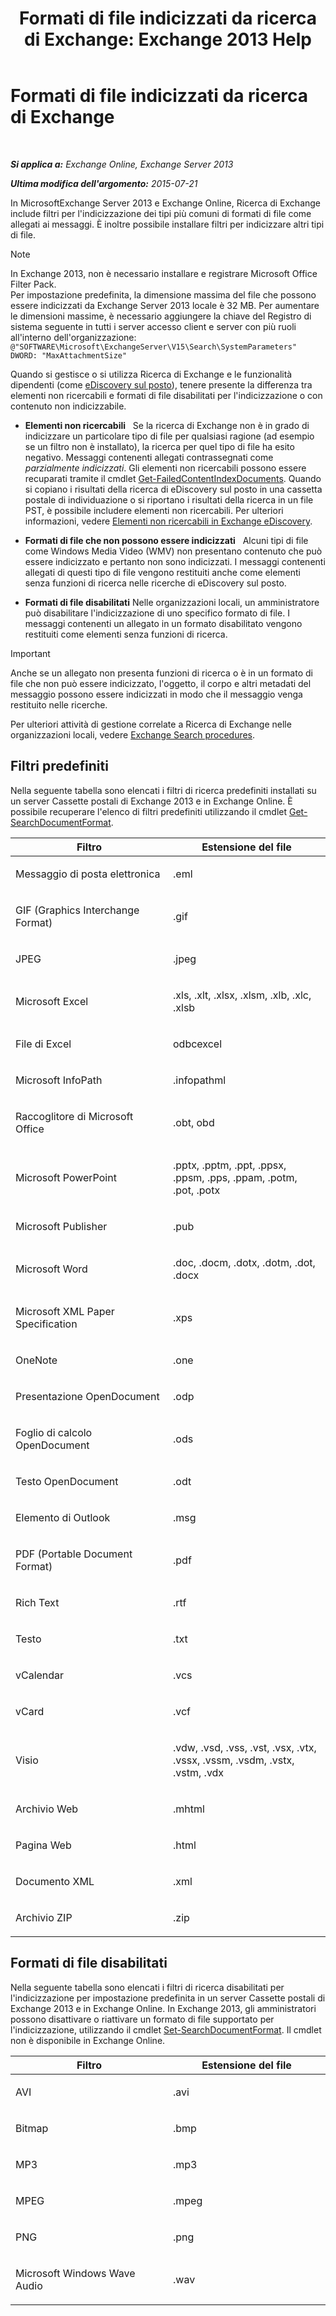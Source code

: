 ﻿---
title: 'Formati di file indicizzati da ricerca di Exchange: Exchange 2013 Help'
TOCTitle: Formati di file indicizzati da ricerca di Exchange
ms:assetid: e5110ac1-28e1-4554-acc3-85d08c997bc5
ms:mtpsurl: https://technet.microsoft.com/it-it/library/Ee633485(v=EXCHG.150)
ms:contentKeyID: 52063137
ms.date: 05/22/2018
mtps_version: v=EXCHG.150
ms.translationtype: MT
---

# Formati di file indicizzati da ricerca di Exchange

 

_**Si applica a:** Exchange Online, Exchange Server 2013_

_**Ultima modifica dell'argomento:** 2015-07-21_

In MicrosoftExchange Server 2013 e Exchange Online, Ricerca di Exchange include filtri per l'indicizzazione dei tipi più comuni di formati di file come allegati ai messaggi. È inoltre possibile installare filtri per indicizzare altri tipi di file.


> [!NOTE]
> In Exchange 2013, non è necessario installare e registrare Microsoft Office Filter Pack.<BR>Per impostazione predefinita, la dimensione massima del file che possono essere indicizzati da Exchange Server 2013 locale è 32 MB. Per aumentare le dimensioni massime, è necessario aggiungere la chiave del Registro di sistema seguente in tutti i server accesso client e server con più ruoli all'interno dell'organizzazione:<BR><CODE>@"SOFTWARE\Microsoft\ExchangeServer\V15\Search\SystemParameters" DWORD: "MaxAttachmentSize"</CODE>



Quando si gestisce o si utilizza Ricerca di Exchange e le funzionalità dipendenti (come [eDiscovery sul posto](https://docs.microsoft.com/it-it/exchange/security-and-compliance/in-place-ediscovery/in-place-ediscovery)), tenere presente la differenza tra elementi non ricercabili e formati di file disabilitati per l'indicizzazione o con contenuto non indicizzabile.

  - **Elementi non ricercabili**   Se la ricerca di Exchange non è in grado di indicizzare un particolare tipo di file per qualsiasi ragione (ad esempio se un filtro non è installato), la ricerca per quel tipo di file ha esito negativo. Messaggi contenenti allegati contrassegnati come *parzialmente indicizzati*. Gli elementi non ricercabili possono essere recuparati tramite il cmdlet [Get-FailedContentIndexDocuments](https://technet.microsoft.com/it-it/library/dd351154\(v=exchg.150\)). Quando si copiano i risultati della ricerca di eDiscovery sul posto in una cassetta postale di individuazione o si riportano i risultati della ricerca in un file PST, è possibile includere elementi non ricercabili. Per ulteriori informazioni, vedere [Elementi non ricercabili in Exchange eDiscovery](unsearchable-items-in-exchange-ediscovery-exchange-2013-help.md).

  - **Formati di file che non possono essere indicizzati**   Alcuni tipi di file come Windows Media Video (WMV) non presentano contenuto che può essere indicizzato e pertanto non sono indicizzati. I messaggi contenenti allegati di questi tipo di file vengono restituiti anche come elementi senza funzioni di ricerca nelle ricerche di eDiscovery sul posto.

  - **Formati di file disabilitati** Nelle organizzazioni locali, un amministratore può disabilitare l'indicizzazione di uno specifico formato di file. I messaggi contenenti un allegato in un formato disabilitato vengono restituiti come elementi senza funzioni di ricerca.


> [!IMPORTANT]
> Anche se un allegato non presenta funzioni di ricerca o è in un formato di file che non può essere indicizzato, l'oggetto, il corpo e altri metadati del messaggio possono essere indicizzati in modo che il messaggio venga restituito nelle ricerche.



Per ulteriori attività di gestione correlate a Ricerca di Exchange nelle organizzazioni locali, vedere [Exchange Search procedures](exchange-search-procedures-exchange-2013-help.md).

## Filtri predefiniti

Nella seguente tabella sono elencati i filtri di ricerca predefiniti installati su un server Cassette postali di Exchange 2013 e in Exchange Online. È possibile recuperare l'elenco di filtri predefiniti utilizzando il cmdlet [Get-SearchDocumentFormat](https://technet.microsoft.com/it-it/library/jj873755\(v=exchg.150\)).


<table>
<colgroup>
<col style="width: 50%" />
<col style="width: 50%" />
</colgroup>
<thead>
<tr class="header">
<th>Filtro</th>
<th>Estensione del file</th>
</tr>
</thead>
<tbody>
<tr class="odd">
<td><p>Messaggio di posta elettronica</p></td>
<td><p>.eml</p></td>
</tr>
<tr class="even">
<td><p>GIF (Graphics Interchange Format)</p></td>
<td><p>.gif</p></td>
</tr>
<tr class="odd">
<td><p>JPEG</p></td>
<td><p>.jpeg</p></td>
</tr>
<tr class="even">
<td><p>Microsoft Excel</p></td>
<td><p>.xls, .xlt, .xlsx, .xlsm, .xlb, .xlc, .xlsb</p></td>
</tr>
<tr class="odd">
<td><p>File di Excel</p></td>
<td><p>odbcexcel</p></td>
</tr>
<tr class="even">
<td><p>Microsoft InfoPath</p></td>
<td><p>.infopathml</p></td>
</tr>
<tr class="odd">
<td><p>Raccoglitore di Microsoft Office</p></td>
<td><p>.obt, obd</p></td>
</tr>
<tr class="even">
<td><p>Microsoft PowerPoint</p></td>
<td><p>.pptx, .pptm, .ppt, .ppsx, .ppsm, .pps, .ppam, .potm, .pot, .potx</p></td>
</tr>
<tr class="odd">
<td><p>Microsoft Publisher</p></td>
<td><p>.pub</p></td>
</tr>
<tr class="even">
<td><p>Microsoft Word</p></td>
<td><p>.doc, .docm, .dotx, .dotm, .dot, .docx</p></td>
</tr>
<tr class="odd">
<td><p>Microsoft XML Paper Specification</p></td>
<td><p>.xps</p></td>
</tr>
<tr class="even">
<td><p>OneNote</p></td>
<td><p>.one</p></td>
</tr>
<tr class="odd">
<td><p>Presentazione OpenDocument</p></td>
<td><p>.odp</p></td>
</tr>
<tr class="even">
<td><p>Foglio di calcolo OpenDocument</p></td>
<td><p>.ods</p></td>
</tr>
<tr class="odd">
<td><p>Testo OpenDocument</p></td>
<td><p>.odt</p></td>
</tr>
<tr class="even">
<td><p>Elemento di Outlook</p></td>
<td><p>.msg</p></td>
</tr>
<tr class="odd">
<td><p>PDF (Portable Document Format)</p></td>
<td><p>.pdf</p></td>
</tr>
<tr class="even">
<td><p>Rich Text</p></td>
<td><p>.rtf</p></td>
</tr>
<tr class="odd">
<td><p>Testo</p></td>
<td><p>.txt</p></td>
</tr>
<tr class="even">
<td><p>vCalendar</p></td>
<td><p>.vcs</p></td>
</tr>
<tr class="odd">
<td><p>vCard</p></td>
<td><p>.vcf</p></td>
</tr>
<tr class="even">
<td><p>Visio</p></td>
<td><p>.vdw, .vsd, .vss, .vst, .vsx, .vtx, .vssx, .vssm, .vsdm, .vstx, .vstm, .vdx</p></td>
</tr>
<tr class="odd">
<td><p>Archivio Web</p></td>
<td><p>.mhtml</p></td>
</tr>
<tr class="even">
<td><p>Pagina Web</p></td>
<td><p>.html</p></td>
</tr>
<tr class="odd">
<td><p>Documento XML</p></td>
<td><p>.xml</p></td>
</tr>
<tr class="even">
<td><p>Archivio ZIP</p></td>
<td><p>.zip</p></td>
</tr>
</tbody>
</table>


## Formati di file disabilitati

Nella seguente tabella sono elencati i filtri di ricerca disabilitati per l'indicizzazione per impostazione predefinita in un server Cassette postali di Exchange 2013 e in Exchange Online. In Exchange 2013, gli amministratori possono disattivare o riattivare un formato di file supportato per l'indicizzazione, utilizzando il cmdlet [Set-SearchDocumentFormat](https://technet.microsoft.com/it-it/library/jj873756\(v=exchg.150\)). Il cmdlet non è disponibile in Exchange Online.


<table>
<colgroup>
<col style="width: 50%" />
<col style="width: 50%" />
</colgroup>
<thead>
<tr class="header">
<th>Filtro</th>
<th>Estensione del file</th>
</tr>
</thead>
<tbody>
<tr class="odd">
<td><p>AVI</p></td>
<td><p>.avi</p></td>
</tr>
<tr class="even">
<td><p>Bitmap</p></td>
<td><p>.bmp</p></td>
</tr>
<tr class="odd">
<td><p>MP3</p></td>
<td><p>.mp3</p></td>
</tr>
<tr class="even">
<td><p>MPEG</p></td>
<td><p>.mpeg</p></td>
</tr>
<tr class="odd">
<td><p>PNG</p></td>
<td><p>.png</p></td>
</tr>
<tr class="even">
<td><p>Microsoft Windows Wave Audio</p></td>
<td><p>.wav</p></td>
</tr>
</tbody>
</table>


